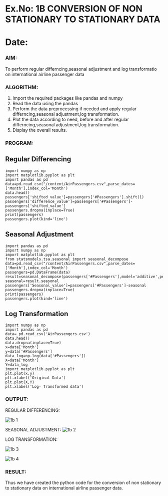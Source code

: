 # Ex.No: 1B                     CONVERSION OF NON STATIONARY TO STATIONARY DATA
# Date: 

### AIM:
To perform regular differncing,seasonal adjustment and log transformatio on international airline passenger data
### ALGORITHM:
1. Import the required packages like pandas and numpy
2. Read the data using the pandas
3. Perform the data preprocessing if needed and apply regular differncing,seasonal adjustment,log transformation.
4. Plot the data according to need, before and after regular differncing,seasonal adjustment,log transformation.
5. Display the overall results.
### PROGRAM:
## Regular Differencing
```
import numpy as np
import matplotlib.pyplot as plt
import pandas as pd
data=pd.read_csv("/content/AirPassengers.csv",parse_dates=['Month'],index_col='Month')
data.head()
passengers['shifted_value']=passengers['#Passengers'].shift(1)
passengers['difference_value']=passengers['#Passengers']-passengers['shifted_value']
passengers.dropna(inplace=True)
print(passengers)
passengers.plot(kind='line')
```

## Seasonal Adjustment
```
import pandas as pd
import numpy as np
import matplotlib.pyplot as plt
from statsmodels.tsa.seasonal import seasonal_decompose
data=pd.read_csv("/content/AirPassengers.csv",parse_dates=['Month'],index_col='Month')
passengers=pd.DataFrame(data)
result=seasonal_decompose(passengers['#Passengers'],model='additive',period=1)
seasonal=result.seasonal
passengers['Seasonal_value']=passengers['#Passengers']-seasonal
passengers.dropna(inplace=True)
print(passengers)
passengers.plot(kind='line')
```
## Log Transformation
```
import numpy as np
import pandas as pd
data= pd.read_csv('AirPassengers.csv')
data.head()
data.dropna(inplace=True)
x=data['Month']
y=data['#Passengers']
data_log=np.log(data['#Passengers'])
X=data['Month']
Y=data_log
import matplotlib.pyplot as plt
plt.plot(x,y)
plt.xlabel('Original Data')
plt.plot(X,Y)
plt.xlabel('Log- Transformed data')
```

### OUTPUT:

REGULAR DIFFERENCING:

![1b 1](https://github.com/shaikSameerbasha5404/TSA_EXP1B/assets/118707756/553b9598-79dd-4182-9f7e-2b17f0536846)


SEASONAL ADJUSTMENT:
![1b 2](https://github.com/shaikSameerbasha5404/TSA_EXP1B/assets/118707756/b4aaee68-04c5-418e-8045-73867e86d704)


LOG TRANSFORMATION:

![1b 3](https://github.com/shaikSameerbasha5404/TSA_EXP1B/assets/118707756/2a38a34b-71d6-45c6-b35f-81bc4a70ace9)

![1b 4](https://github.com/shaikSameerbasha5404/TSA_EXP1B/assets/118707756/13ee3c15-bbb4-4ab6-a845-212df7bc3c48)


### RESULT:
Thus we have created the python code for the conversion of non stationary to stationary data on international airline passenger
data.
